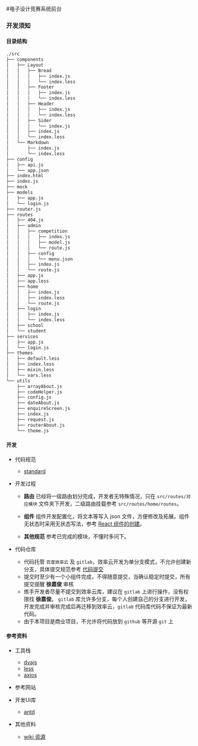 #电子设计竞赛系统前台

### 开发须知

#### 目录结构

```bash
./src
├── components
│   ├── Layout
│   │   ├── Bread
│   │   │   ├── index.js
│   │   │   └── index.less
│   │   ├── Footer
│   │   │   ├── index.js
│   │   │   └── index.less
│   │   ├── Header
│   │   │   ├── index.js
│   │   │   └── index.less
│   │   ├── Sider
│   │   │   └── index.js
│   │   ├── index.js
│   │   └── index.less
│   └── Markdown
│       ├── index.js
│       └── index.less
├── config
│   ├── api.js
│   └── app.json
├── index.html
├── index.js
├── mock
├── models
│   ├── app.js
│   └── login.js
├── router.js
├── routes
│   ├── 404.js
│   ├── admin
│   │   ├── competition
│   │   │   ├── index.js
│   │   │   ├── model.js
│   │   │   └── route.js
│   │   ├── config
│   │   │   └── menu.json
│   │   ├── index.js
│   │   └── route.js
│   ├── app.js
│   ├── app.less
│   ├── home
│   │   ├── index.js
│   │   ├── index.less
│   │   └── route.js
│   ├── login
│   │   ├── index.js
│   │   └── index.less
│   ├── school
│   └── student
├── services
│   ├── app.js
│   └── login.js
├── themes
│   ├── default.less
│   ├── index.less
│   ├── mixin.less
│   └── vars.less
└── utils
    ├── arrayAbout.js
    ├── codeHelper.js
    ├── config.js
    ├── dateAbout.js
    ├── enquireScreen.js
    ├── index.js
    ├── request.js
    ├── routerAbout.js
    └── theme.js
```

#### 开发
+ 代码规范
	+ [standard](https://github.com/standard/standard/blob/master/docs/README-zhcn.md) 

+ 开发过程
	+ **路由** 已经将一级路由划分完成，开发者无特殊情况，只在 `src/routes/对应模块` 文件夹下开发，二级路由挂载参考 `src/routes/home/routes`。
	
	+ **组件** 组件开发配置化，将文本等写入 json 文件，方便修改及拓展。组件无状态时采用无状态写法，参考 [React 组件的创建](http://outxu.cn/note-react-01/)。
	
	+ **其他规范** 参考已完成的模块，不懂时多问下。
+ 代码仓库
	+ 代码托管 `百度效率云` 及 `gitlab`，效率云开发为单分支模式，不允许创建新分支，具体提交规范参考 [代码提交](http://wiki.hrsoft.net/docs/show/38)
	+ 提交时至少有一个小组件完成，不得随意提交，当确认稳定时提交，所有提交提醒 **徐嘉俊** 审核
	+ 练手开发者尽量不提交到效率云库，建议在 `gitlab` 上进行操作，没有权限找 **徐嘉俊**。 `gitlab` 库允许多分支，每个人创建自己的分支进行开发，开发完成并审核完成后再迁移到效率云，`gitlab` 代码库代码不保证为最新代码。
	+ 由于本项目是商业项目，不允许将代码放到 `github` 等开源 `git` 上
	 
#### 参考资料
+ 工具栈
	+ [dvajs](https://github.com/dvajs/dva)  
	+ [less](http://lesscss.cn/)
	+ [axios](https://github.com/mzabriskie/axios)
+ 参考网站

+ 开发UI库
	+ [antd](https://ant.design/docs/react/introduce-cn)
+ 其他资料
	+ [wiki 资源](http://wiki.hrsoft.net/docs/show/214)  